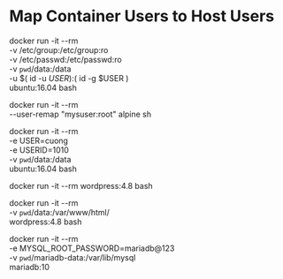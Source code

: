 # Map Container Users to Host Users
docker run -it --rm \
    -v /etc/group:/etc/group:ro \
    -v /etc/passwd:/etc/passwd:ro \
    -v `pwd`/data:/data \
    -u $( id -u $USER ):$( id -g $USER ) \
    ubuntu:16.04 bash



docker run -it --rm \
    --user-remap "mysuser:root" alpine sh


docker run -it --rm \
    -e USER=cuong \
    -e USERID=1010 \
    -v `pwd`/data:/data \
    ubuntu:16.04 bash



docker run -it --rm wordpress:4.8 bash

docker run -it --rm \
    -v `pwd`/data:/var/www/html/ \
    wordpress:4.8 bash


docker run -it --rm \
    -e MYSQL_ROOT_PASSWORD=mariadb@123 \
    -v `pwd`/mariadb-data:/var/lib/mysql \
    mariadb:10

